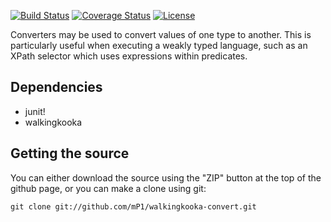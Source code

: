 [![Build Status](https://travis-ci.com/mP1/walkingkooka-convert.svg?branch=master)](https://travis-ci.com/mP1/walkingkooka-convert.svg?branch=master)
[![Coverage Status](https://coveralls.io/repos/github/mP1/walkingkooka-convert/badge.svg?branch=master)](https://coveralls.io/github/mP1/walkingkooka-convert?branch=master)
[![License](https://img.shields.io/badge/License-Apache%202.0-blue.svg)](https://opensource.org/licenses/Apache-2.0)

Converters may be used to convert values of one type to another. This is particularly useful when executing a weakly typed language, such as an XPath selector which uses expressions within predicates.



## Dependencies

- junit!
- walkingkooka



## Getting the source

You can either download the source using the "ZIP" button at the top
of the github page, or you can make a clone using git:

```
git clone git://github.com/mP1/walkingkooka-convert.git
```
